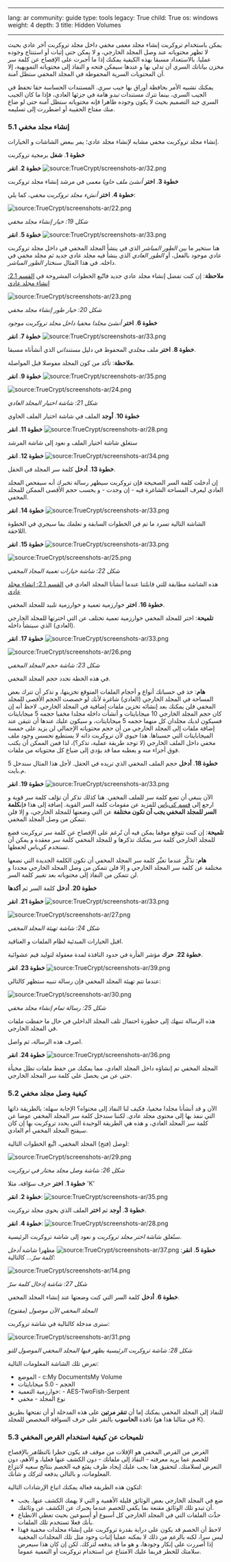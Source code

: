 

---

lang: ar
community: guide
type: tools
legacy: True
child: True
os: windows
weight: 4
depth: 3
title: Hidden Volumes

---

<p>
يمكن باستخدام تروكربت إنشاء مجلد معمى مخفي داخل مجلد تروكربت آخر عادي بحيث لا تظهر محتوياته عند وصل المجلد الخارجي، و لا يمكن حتى إثبات أو استنتاج وجوده عمليا. بالاستعداد مسبقا بهذه الكيفية يمكنك إذا ما أجبرت على الإفصاح عن كلمة سر مخزن بياناتك السري أن تدلي بها و عندها سيمكن فتحه و النفاذ إلى محتوياته التمويهية، إلا أن المحتويات السرية المحفوظة في المجلد المخفي ستظل آمنة.
</p>
<p>
يمكنك تشبيه الأمر بحافظة أوراق بها جيب سري. المستندات الحساسة حقا تحفظ في الجيب السري، بينما تترك مستندات <i>تبدو</i> هامة في جزئها العادي، فإذا ما كان الجيب السري جيد التصميم بحيث لا يكون وجوده ظاهرا فإنه محتوياته ستظل آمنة حتى لو ضاع منك مفتاح الحقيبة أو اضطررت إلى تسليمه.
</p>
<h3>5.1 إنشاء مجلد مخفي</h3>
<p>
إنشاء مجلد تروكربت مخفي مشابه لإنشاء مجلد عادي؛ يمر ببعض الشاشات و الخيارات.
</p>
<p>

<strong>خطوة 1</strong>. <strong>شغل</strong> برمجية تروكربت
</p>
<p>
<strong>خطوة 2</strong>. <strong>انقر</strong> <img src="/sites/securitybkp.ngoinabox.org/files/u5/truecrypt-ar/32.png" alt="source:TrueCrypt/screenshots-ar/32.png" title="source:TrueCrypt/screenshots-ar/32.png">
</p>
<p>
<strong>خطوة 3</strong>. <strong>اختر</strong> <i>أنشئ ملف حاويا معمى</i> في مرشد إنشاء مجلد تروكربت

</p>
<p>
<strong>خطوة 4</strong>. <strong>اختر</strong> <i>أنشء مجلد تروكربت مخفي</i>، كما يلي:
</p>
<p>
<img src="/sites/securitybkp.ngoinabox.org/files/u5/truecrypt-ar/22.png" alt="source:TrueCrypt/screenshots-ar/22.png" title="source:TrueCrypt/screenshots-ar/22.png">
</p>
<p>
<i>شكل 19: خيار إنشاء مجلد مخفي</i>
</p>
<p>

<strong>خطوة 5</strong>. <strong>انقر</strong> <img src="/sites/securitybkp.ngoinabox.org/files/u5/truecrypt-ar/33.png" alt="source:TrueCrypt/screenshots-ar/33.png" title="source:TrueCrypt/screenshots-ar/33.png">
</p>
<p>
هنا ستخير ما بين <i>الطور المباشر</i> الذي في ينشأ المجلد المخفي في داخل مجلد تروكربت عادي موجود بالفعل، أو <i>الطور العادي</i> الذي ينشأ فيه مجلد عادي جديد ثم مجلد مخفي في داخله. في هذا المثال سنختار <i>الطور المباشر</i>.
</p>

<p>
<strong>ملاحظة</strong>: إن كنت تفضل إنشاء مجلد عادي جديد فاتّبع الخطوات المشروحة في <a href="truecrypt_standard#std">القسم 2.1: إنشاء مجلد عادي</a>
</p>
<p>
<img src="/sites/securitybkp.ngoinabox.org/files/u5/truecrypt-ar/23.png" alt="source:TrueCrypt/screenshots-ar/23.png" title="source:TrueCrypt/screenshots-ar/23.png">
</p>
<p>
<i>شكل 20: خيار طور إنشاء مجلد مخفي</i>
</p>
<p>
<strong>خطوة 6</strong>. <strong>اختر</strong> <i>أنشئ مجلدا مخفيا داخل مجلد تروكربت موجود</i>

</p>
<p>
<strong>خطوة 7</strong>. <strong>انقر</strong> <img src="/sites/securitybkp.ngoinabox.org/files/u5/truecrypt-ar/33.png" alt="source:TrueCrypt/screenshots-ar/33.png" title="source:TrueCrypt/screenshots-ar/33.png">
</p>
<p>
<strong>خطوة 8</strong>. <strong>اختر</strong> ملف <i>مجلدي</i> المحفوظ في دليل <i>مستنداتي</i> الذي أنشأناه مسبقا.

</p>
<p>
<strong>ملاحظة</strong>: تأكد من كون المجلد مفوصلا قبل المواصلة.
</p>
<p>
<strong>خطوة 9</strong>. <strong>انقر</strong> <img src="/sites/securitybkp.ngoinabox.org/files/u5/truecrypt-ar/35.png" alt="source:TrueCrypt/screenshots-ar/35.png" title="source:TrueCrypt/screenshots-ar/35.png">
</p>
<p>
<img src="/sites/securitybkp.ngoinabox.org/files/u5/truecrypt-ar/24.png" alt="source:TrueCrypt/screenshots-ar/24.png" title="source:TrueCrypt/screenshots-ar/24.png">
</p>
<p>
<i>شكل 21: شاشة اختيار المجلد العادي</i>

</p>
<p>
<strong>خطوة 10</strong>. <strong>أوجد</strong> الملف في شاشة اختيار الملف الحاوي
</p>
<p>
<strong>خطوة 11</strong>. <strong>انقر</strong> <img src="/sites/securitybkp.ngoinabox.org/files/u5/truecrypt-ar/28.png" alt="source:TrueCrypt/screenshots-ar/28.png" title="source:TrueCrypt/screenshots-ar/28.png">
</p>
<p>
ستغلق شاشة اختيار الملف و نعود إلى شاشة المرشد

</p>
<p>
<strong>خطوة 12</strong>. <strong>انقر</strong> <img src="/sites/securitybkp.ngoinabox.org/files/u5/truecrypt-ar/34.png" alt="source:TrueCrypt/screenshots-ar/34.png" title="source:TrueCrypt/screenshots-ar/34.png">
</p>
<p>
<strong>خطوة 13</strong>. <strong>أدخل</strong> كلمة سر المجلد في الحقل.
</p>
<p>
إن أدخلت كلمة السر الصحيحة فإن تروكربت سيظهر رسالة تخبرك أنه سيفحص المجلد العادي ليعرف المساحة الشاغرة فيه - إن وجدت - و يحسب حجم الأقصى الممكن للمجلد المخفي.

</p>
<p>
<strong>خطوة 14</strong>. <strong>انقر</strong> <img src="/sites/securitybkp.ngoinabox.org/files/u5/truecrypt-ar/33.png" alt="source:TrueCrypt/screenshots-ar/33.png" title="source:TrueCrypt/screenshots-ar/33.png">
</p>
<p>
الشاشة التالية تسرد ما تم في الخطوات السابقة و تعلمك بما سيجري في الخطوة اللاحقة.
</p>
<p>
<strong>خطوة 15</strong>. <strong>انقر</strong> <img src="/sites/securitybkp.ngoinabox.org/files/u5/truecrypt-ar/33.png" alt="source:TrueCrypt/screenshots-ar/33.png" title="source:TrueCrypt/screenshots-ar/33.png">

</p>
<p>
<img src="/sites/securitybkp.ngoinabox.org/files/u5/truecrypt-ar/25.png" alt="source:TrueCrypt/screenshots-ar/25.png" title="source:TrueCrypt/screenshots-ar/25.png">
</p>
<p>
<i>شكل 22: شاشة خيارات تعمية المجاد المخفي</i>
</p>
<p>
هذه الشاشة مطابقة للتي قابلتنا عندما أنشأنا المجلد العادي في <a href="truecrypt_standard#std">القسم 2.1: إنشاء مجلد عادي</a>
</p>
<p>
<strong>خطوة 16</strong>. <strong>اختر</strong> خوارزمية تعمية و خوارزمية تلبيد للمجلد المخفي.

</p>
<p>
<strong>تلميحة</strong>: اختر للمجلد المخفي خوارزمية تعمية تختلف عن التي اخترتها للمجلد الخارجي (العادي) الذي سينشأ داخله.
</p>
<p>
<strong>خطوة 17</strong>. <strong>انقر</strong> <img src="/sites/securitybkp.ngoinabox.org/files/u5/truecrypt-ar/33.png" alt="source:TrueCrypt/screenshots-ar/33.png" title="source:TrueCrypt/screenshots-ar/33.png">
</p>
<p>
<img src="/sites/securitybkp.ngoinabox.org/files/u5/truecrypt-ar/26.png" alt="source:TrueCrypt/screenshots-ar/26.png" title="source:TrueCrypt/screenshots-ar/26.png">
</p>
<p>
<i>شكل 23: شاشة حجم المجلد المخفي</i>

</p>
<p>
في هذه الخطة تحدد حجم المجلد المخفي.
</p>
<p>
<strong>هام</strong>: خذ في حسبانك أنواع و أحجام الملفات المتوقع تخزينها، و تذكر أن تترك بعض المساحة في المجلد الخارجي (العادي) شاغرة لأنك لو خصصت الحجم الأقصى للمجلد المخفي فلن يمكنك بعد إنشائه تخزين ملفات إضافية في المجلد الخارجي. لاحظ أنه إن كان حجم المجلد الخارجي 10 ميجابايتات و أنشأت داخله مجلدا مخفيا حجمه 5 ميجابايتات فسيكون لديك مجلدان كل منهما حجمه 5 ميجابايتات، و سيكون عليك عندها أن تتيقن عند إضافة ملفات إلى المجلد الحارجي من أن حجم محتوياته الإجمالي لن يزيد على خمسة الميجابايتات التي حسبناها. هذا حيوي لأن تروكربت ذاته لا يستطيع تحسس وجود ملف مخفي داخل الملف الخارجي (لا توجد طريقة عملية، تذكر؟)، لذا فمن الممكن أن يكتب فوق أجزاء منه و يعطبه مما قد يؤدي إلى ضياع كل محتوياته من ملفات.
</p>
<p>
<strong>خطوة 18</strong>. <strong>أدخل</strong> حجم الملف المخفي الذي تريده في الحقل. لأجل هذا المثال سندخل 5 م.بايت.
</p>
<p>
<strong>خطوة 19</strong>. <strong>انقر</strong> <img src="/sites/securitybkp.ngoinabox.org/files/u5/truecrypt-ar/33.png" alt="source:TrueCrypt/screenshots-ar/33.png" title="source:TrueCrypt/screenshots-ar/33.png">

</p>
<p>
الآن ينبغي أن تضع كلمة سر للملف المخفي. هنا كذلك تذكر أن تؤلف كلمة سر قوية و ارجع إلى <a class="wiki" href="/trac.cgi/wiki/Arabic/manual/KeePass">قسم كي‌باس</a> للمزيد عن مقومات كلمة السر القوية. إضافة إلى هذا فإن<strong>كلمة السر للمجلد المخفي يجب أن تكون مختلفة</strong> عن التي وضعتها للمجلد الخارجي، و إلا فلن تتمكن من وصل المجلد المخفي.
</p>
<p>
<strong>تلميحة</strong>: إن كنت تتوقع موقفا يمكن فيه أن تُرغم على الإفصاح عن كلمة سر تروكربت فضع للمجلد الخارجي كلمة سر يمكنك تذكرها و للمجلد المخفي كلمة سر معقدة و يمكن أن تستخدم كي‌باس لحفظها.
</p>
<p>
<strong>هام</strong>: تذَكَّر عندما تغيِّر كلمة سر المجلد المخفي أن تكون الكلمة الجديدة التي تضعها مختلفة عن كلمة سر المجلد الخارجي و إلا فلن تتمكن من وصل المجلد الخارجي مجددا و لن تتمكن من النفاذ إلى محتوياته بعد تغيير كلمة السر.

</p>
<p>
<strong>خطوة 20</strong>. <strong>أدخل</strong> كلمة السر ثم <strong>أكدها</strong>
</p>
<p>
<strong>خطوة 21</strong>. <strong>انقر</strong> <img src="/sites/securitybkp.ngoinabox.org/files/u5/truecrypt-ar/33.png" alt="source:TrueCrypt/screenshots-ar/33.png" title="source:TrueCrypt/screenshots-ar/33.png">
</p>

<p>
<img src="/sites/securitybkp.ngoinabox.org/files/u5/truecrypt-ar/27.png" alt="source:TrueCrypt/screenshots-ar/27.png" title="source:TrueCrypt/screenshots-ar/27.png">
</p>
<p>
<i>شكل 24: شاشة تهيئة المجلد المخفي</i>
</p>
<p>
اقبل الخيارات المبدئية لظام الملفات و العناقيد.
        
<strong>خطوة 22</strong>. <strong>حرك</strong> مؤشر الفأرة في حدود النافذة لمدة معقولة لتوليد قيم عشوائية.
</p>
<p>
<strong>خطوة 23</strong>. <strong>انقر</strong> <img src="/sites/securitybkp.ngoinabox.org/files/u5/truecrypt-ar/39.png" alt="source:TrueCrypt/screenshots-ar/39.png" title="source:TrueCrypt/screenshots-ar/39.png">

</p>
<p>
عندما تتم تهيئة المجلد المخفي فإن رسالة تنبيه ستظهر كالتالي:
</p>
<p>
<img src="/sites/securitybkp.ngoinabox.org/files/u5/truecrypt-ar/30.png" alt="source:TrueCrypt/screenshots-ar/30.png" title="source:TrueCrypt/screenshots-ar/30.png">
</p>
<p>
<i>شكل 25: رسالة تمام إنشاء مجلد مخفي</i>
</p>
<p>
هذه الرسالة تنبهك إلى خطورة احتمال تلف المجلد الداخلي في حال ما حفظت ملفات في المجلد الخارجي.
</p>
<p>
اصرف هذه الرسالة، ثم واصل.
</p>

<p>
<strong>خطوة 24</strong>. <strong>انقر</strong> <img src="/sites/securitybkp.ngoinabox.org/files/u5/truecrypt-ar/36.png" alt="source:TrueCrypt/screenshots-ar/36.png" title="source:TrueCrypt/screenshots-ar/36.png">
</p>
<p>
المجلد المخفي تم إنشاؤه داخل المجلد العادي، مما يمكنك من حفظ ملفات تظل مخبأة حتى عن من يحصل على كلمة سر المجلد الخارجي.
</p>
<h3>5.2 كيفية وصل مجلد مخفي</h3>
<p>
الآن و قد أنشأنا مجلدا مخفيا، فكيف لنا النفاذ إلى محتواه؟ الإجابة سهلة: بالطريقة ذاتها التي ننفذ بها إلى محتوى مجلد عادي. لكننا سندخل كلمة سر المجلد المخفي عوضا عن كلمة سر المجلد العادي، و هذه هي الطريقة الوحيدة التي يحدد تروكربت بها إن كان سيفتح المجلد المخفي أم العادي.
</p>

<p>
لوصل (فتح) المجلد المخفي، اتَّبع الخطوات التالية:
</p>
<p>
<img src="/sites/securitybkp.ngoinabox.org/files/u5/truecrypt-ar/29.png" alt="source:TrueCrypt/screenshots-ar/29.png" title="source:TrueCrypt/screenshots-ar/29.png">
</p>
<p>
<i>شكل 26: شاشة وصل مجلد مختار في تروكربت</i>
</p>
<p>
<strong>خطوة 1</strong>. <strong>اختر</strong> حرف سوّاقة، مثلا 'K'
</p>

<p>
<strong>خطوة 2</strong>. <strong>انقر</strong>: <img src="/sites/securitybkp.ngoinabox.org/files/u5/truecrypt-ar/35.png" alt="source:TrueCrypt/screenshots-ar/35.png" title="source:TrueCrypt/screenshots-ar/35.png">
</p>
<p>
<strong>خطوة 3</strong>. <strong>أوجد</strong> ثم  <strong>اختر</strong> الملف الذي يحوي مجلد تروكربت.
</p>

<p>
<strong>خطوة 4</strong>. <strong>انقر</strong>: <img src="/sites/securitybkp.ngoinabox.org/files/u5/truecrypt-ar/28.png" alt="source:TrueCrypt/screenshots-ar/28.png" title="source:TrueCrypt/screenshots-ar/28.png">
</p>
<p>
ستُغلق شاشة <i>اختر مجلد تروكربت</i> و نعود إلى شاشة تروكربت الرئيسية.
</p>
<p>
<strong>خطوة 5</strong>. <strong>انقر</strong>: <img src="/sites/securitybkp.ngoinabox.org/files/u5/truecrypt-ar/37.png" alt="source:TrueCrypt/screenshots-ar/37.png" title="source:TrueCrypt/screenshots-ar/37.png"> مظهرا شاشة <i>أدخل كلمة سرّ…</i> كالتالية:

</p>
<p>
<img src="/sites/securitybkp.ngoinabox.org/files/u5/truecrypt-ar/14.png" alt="source:TrueCrypt/screenshots-ar/14.png" title="source:TrueCrypt/screenshots-ar/14.png">
</p>
<p>
<i>شكل 27: شاشة إدخال كلمة سرّ</i>
</p>
<p>
<strong>خطوة 6</strong>. <strong>أدخل</strong> كلمة السر التي كنت وضعتها عند إنشاء المجلد المخفي.
</p>
<p>
<i>المجلد المخفي الآن موصول (مفتوح)</i>

</p>
<p>
سترى مدخلة كالتالية في شاشة تروكربت:
</p>
<p>
<img src="/sites/securitybkp.ngoinabox.org/files/u5/truecrypt-ar/31.png" alt="source:TrueCrypt/screenshots-ar/31.png" title="source:TrueCrypt/screenshots-ar/31.png">
</p>
<p>
<i>شكل 28: شاشة تروكربت الرئيسية يظهر فيها المجلد المخفي الموصول للتو</i>
</p>
<p>
تعرض تلك الشاشة المعلومات التالية:
</p>
<ul><li>الموضع - c:My DocumentsMy Volume
</li><li>الحجم - 5.0 ميجابايتات
</li><li>خوارزمية التعمية: - AES-TwoFish-Serpent

</li><li>نوع المجلد - مخفي
</li></ul><p>
للنفاذ إلى المجلد المخفي يمكنك إما أن <strong>تنقر مرتين</strong> على هذه المدخلة أو أن تفتحها بطريق نافذة <strong>الحاسوب</strong> بالنقر على حرف السواقة المخصص للمجلد (في مثالنا هذا هو K).
</p>
<h3>5.3 تلميحات عن كيفية استخدام القرص المخفي</h3>
<p>
الغرض من القرص المخفي هو الإفلات من موقف قد يكون خطرا <i>بالتظاهر</i> بالإفصاح للخصم عما يريد معرفته - النفاذ إلى ملفاتك - دون الكشف عنها فعليا، و الأهم، دون التعرض لسلامتك. لتحقيق هذا يجب عليك إيجاد ظرف يقنَع فيه الخصم بنتائج سعيه لانتزاع المعلومات، و بالتالي يدفعه لتركك و شأنك.

</p>
<p>
لتكون هذه الطريقة فعالة يمكنك اتباع الإرشادات التالية:
</p>
<ul><li>ضع في المجلد الخارجي بعض الوثائق قليلة الأهمية و التي لا يهمك الكشف عنها. يجب أن تبدو تلك الوثائق مقنعة بما يكفي للخصم عندما يجبرك عن الكشف عن وثائقك.
</li><li>حدِّث الملفات التي في المجلد الخارجي كل أسبوع أو أسبوعين بحيث تعطي الانطباع بأنك فعلا تستخدم تلك الملفات.
</li><li>لاحظ أن الخصم قد يكون على دراية بقدرة تروكربت على إنشاء مجلدات مخفية فهذا ليس سرا، لكنه بالرغم من ذلك لا يمكنه عمليا إثبات وجود مثل تلك المجلدات المخفية إذا أصررت على إنكار وجودها، و هو ما قد يدفعه لتركك. لكن إن كان هذا سيعرض سلامتك للخطر فربما عليك الامتناع عن استخدام تروكربت أو التعمية عموما.
</li></ul>


